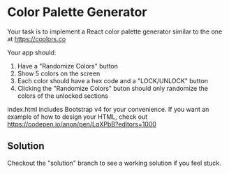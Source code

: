 # Color Palette Generator

Your task is to implement a React color palette generator similar to the one at https://coolors.co

Your app should:
1) Have a "Randomize Colors" button
2) Show 5 colors on the screen
3) Each color should have a hex code and a "LOCK/UNLOCK" button
4) Clicking the "Randomize Colors" buton should only randomize the colors of the unlocked sections

index.html includes Bootstrap v4 for your convenience. If you want an example of how to design your HTML, check out https://codepen.io/anon/pen/LqXPbB?editors=1000

## Solution
Checkout the "solution" branch to see a working solution if you feel stuck.